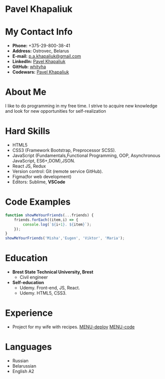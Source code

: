 
# Pavel Khapaliuk

# My Contact Info

* **Phone:** +375-29-800-38-41
* **Address:** Ostrovec, Belarus
* **E-mail:** [p.a.khapaliuk@gmail.com](p.a.khapaliuk@gmail.com)
* **LinkedIn:** [Pavel Khapaliuk](https://www.linkedin.com/in/whiteggg/)
* **GitHub:** [whityha](https://github.com/whityha)
* **Codewars:** [Pavel Khapaliuk](https://www.codewars.com/users/whityha)


# About Me

I like to do programming in my free time. I strive to acquire new knowledge and look for new opportunities for self-realization

# Hard Skills

* HTML5
* CSS3 (Framework Bootstrap, Preprocessor SCSS).
* JavaScript (Fundamentals,Functional Programming, OOP, Asynchronous JavaScript, ES6+,DOM),JSON.
* React JS, Redux
* Version control: Git (remote service GitHub).
* Figma(for web development)
* Editors: Sublime, **VSCode**


# Code Examples

```js
function showMeYourFriends(...friends) {
    friends.forEach((item,i) => {
        console.log(`${i+1}. ${item}`);
    });
}
showMeYourFriends('Misha','Eugen', 'Viktor', 'Maria');
```

# Education

* **Brest State Technical University, Brest**
    * Civil engineer
* **Self-education**
    * Udemy. Front-end, JS, React.
    * Udemy. HTML5, CSS3.


# Experience

* Project for my wife with recipes. [MENU-deploy](https://whityha.github.io/menu/) [MENU-code](https://github.com/whityha/menu)


# Languages

- Russian
- Belarussian
- English А2





<br>
<br>
<br>
